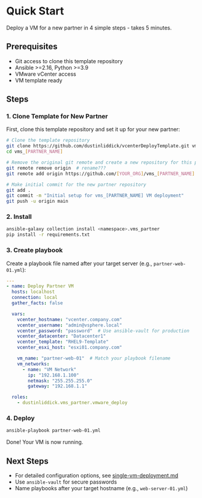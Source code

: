 # Quick Start

Deploy a VM for a new partner in 4 simple steps - takes 5 minutes.

## Prerequisites
- Git access to clone this template repository
- Ansible >=2.16, Python >=3.9
- VMware vCenter access
- VM template ready

## Steps

### 1. Clone Template for New Partner

First, clone this template repository and set it up for your new partner:

```bash
# Clone the template repository
git clone https://github.com/dustinliddick/vcenterDeployTemplate.git vms_[PARTNER_NAME]
cd vms_[PARTNER_NAME]

# Remove the original git remote and create a new repository for this partner
git remote remove origin  # rename???
git remote add origin https://github.com/[YOUR_ORG]/vms_[PARTNER_NAME].git

# Make initial commit for the new partner repository
git add .
git commit -m "Initial setup for vms_[PARTNER_NAME] VM deployment"
git push -u origin main
```

### 2. Install
```bash
ansible-galaxy collection install <namespace>.vms_partner
pip install -r requirements.txt
```

### 3. Create playbook
Create a playbook file named after your target server (e.g., `partner-web-01.yml`):
```yaml
---
- name: Deploy Partner VM
  hosts: localhost
  connection: local
  gather_facts: false

  vars:
    vcenter_hostname: "vcenter.company.com"
    vcenter_username: "admin@vsphere.local" 
    vcenter_password: "password"  # Use ansible-vault for production
    vcenter_datacenter: "Datacenter1"
    vcenter_template: "RHEL9-Template"
    vcenter_esxi_host: "esxi01.company.com"

    vm_name: "partner-web-01"  # Match your playbook filename
    vm_networks:
      - name: "VM Network"
        ip: "192.168.1.100"
        netmask: "255.255.255.0"
        gateway: "192.168.1.1"

  roles:
    - dustinliddick.vms_partner.vmware_deploy
```

### 4. Deploy
```bash
ansible-playbook partner-web-01.yml
```

Done! Your VM is now running.

## Next Steps
- For detailed configuration options, see [single-vm-deployment.md](single-vm-deployment.md)
- Use `ansible-vault` for secure passwords
- Name playbooks after your target hostname (e.g., `web-server-01.yml`)

